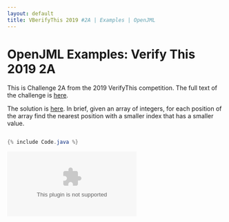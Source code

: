 ```yaml
---
layout: default
title: VBerifyThis 2019 #2A | Examples | OpenJML
---
```


# OpenJML Examples: Verify This 2019 2A

This is Challenge 2A from the 2019 VerifyThis competition.
The full text of the challenge is 
[here](https://ethz.ch/content/dam/ethz/special-interest/infk/chair-program-method/pm/documents/Verify%20This/Challenges%202019/cartesian_trees.pdf).

The solution is [here](https://github.com/OpenJML/OpenJML/blob/master/OpenJMLTest/test/verifythis-2019-2/Challenge2A.java).
In brief, given an array of integers, for each position of the array
find the nearest position with a smaller index that has a smaller value.

```java

{% include Code.java %}

```
<div>
<embed type="text" src="https://github.com/OpenJML/OpenJML/blob/master/OpenJMLTest/test/verifythis-2019-2/Challenge2A.java">
</div>

